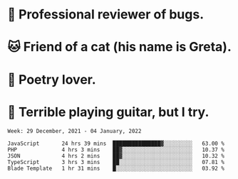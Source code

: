 # 🐛 Professional reviewer of bugs.
# 🐱 Friend of a cat (his name is Greta).
# 📜 Poetry lover.
# 🎸 Terrible playing guitar, but I try.

<!--START_SECTION:waka-->
```text
Week: 29 December, 2021 - 04 January, 2022

JavaScript       24 hrs 39 mins  ███████████████▓░░░░░░░░░   63.00 % 
PHP              4 hrs 3 mins    ██▓░░░░░░░░░░░░░░░░░░░░░░   10.37 % 
JSON             4 hrs 2 mins    ██▓░░░░░░░░░░░░░░░░░░░░░░   10.32 % 
TypeScript       3 hrs 3 mins    ██░░░░░░░░░░░░░░░░░░░░░░░   07.81 % 
Blade Template   1 hr 31 mins    █░░░░░░░░░░░░░░░░░░░░░░░░   03.92 % 
```
<!--END_SECTION:waka-->
